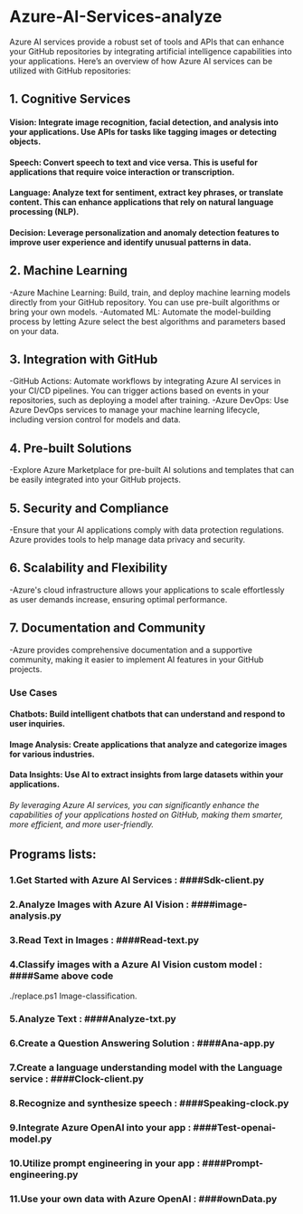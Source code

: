 # Azure-AI-Services-analyze
Azure AI services provide a robust set of tools and APIs that can enhance your GitHub repositories by integrating artificial intelligence capabilities into your applications. Here’s an overview of how Azure AI services can be utilized with GitHub repositories:

## 1. Cognitive Services
   
#### Vision: Integrate image recognition, facial detection, and analysis into your applications. Use APIs for tasks like tagging images or detecting objects.
#### Speech: Convert speech to text and vice versa. This is useful for applications that require voice interaction or transcription.
#### Language: Analyze text for sentiment, extract key phrases, or translate content. This can enhance applications that rely on natural language processing (NLP).
#### Decision: Leverage personalization and anomaly detection features to improve user experience and identify unusual patterns in data.

## 2. Machine Learning
-Azure Machine Learning: Build, train, and deploy machine learning models directly from your GitHub repository. You can use pre-built algorithms or bring your own models.
  -Automated ML: Automate the model-building process by letting Azure select the best algorithms and parameters based on your data.

## 3. Integration with GitHub
-GitHub Actions: Automate workflows by integrating Azure AI services in your CI/CD pipelines. You can trigger actions based on events in your repositories, such as deploying a model after training.
  -Azure DevOps: Use Azure DevOps services to manage your machine learning lifecycle, including version control for models and data.

## 4. Pre-built Solutions
-Explore Azure Marketplace for pre-built AI solutions and templates that can be easily integrated into your GitHub projects.

## 5. Security and Compliance
-Ensure that your AI applications comply with data protection regulations. Azure provides tools to help manage data privacy and security.

## 6. Scalability and Flexibility
-Azure's cloud infrastructure allows your applications to scale effortlessly as user demands increase, ensuring optimal performance.

## 7. Documentation and Community
-Azure provides comprehensive documentation and a supportive community, making it easier to implement AI features in your GitHub projects.

  ### Use Cases

  #### Chatbots: Build intelligent chatbots that can understand and respond to user inquiries.
  #### Image Analysis: Create applications that analyze and categorize images for various industries.
  #### Data Insights: Use AI to extract insights from large datasets within your applications.
  
###### By leveraging Azure AI services, you can significantly enhance the capabilities of your applications hosted on GitHub, making them smarter, more efficient, and more user-friendly.

## Programs lists:

### 1.Get Started with Azure AI Services : ####Sdk-client.py
### 2.Analyze Images with Azure AI Vision : ####image-analysis.py
### 3.Read Text in Images : ####Read-text.py
### 4.Classify images with a Azure AI Vision custom model : ####Same above code 
./replace.ps1
Image-classification.
### 5.Analyze Text : ####Analyze-txt.py
### 6.Create a Question Answering Solution : ####Ana-app.py
### 7.Create a language understanding model with the Language service : ####Clock-client.py
### 8.Recognize and synthesize speech : ####Speaking-clock.py
### 9.Integrate Azure OpenAI into your app : ####Test-openai-model.py
### 10.Utilize prompt engineering in your app : ####Prompt-engineering.py
### 11.Use your own data with Azure OpenAI : ####ownData.py
